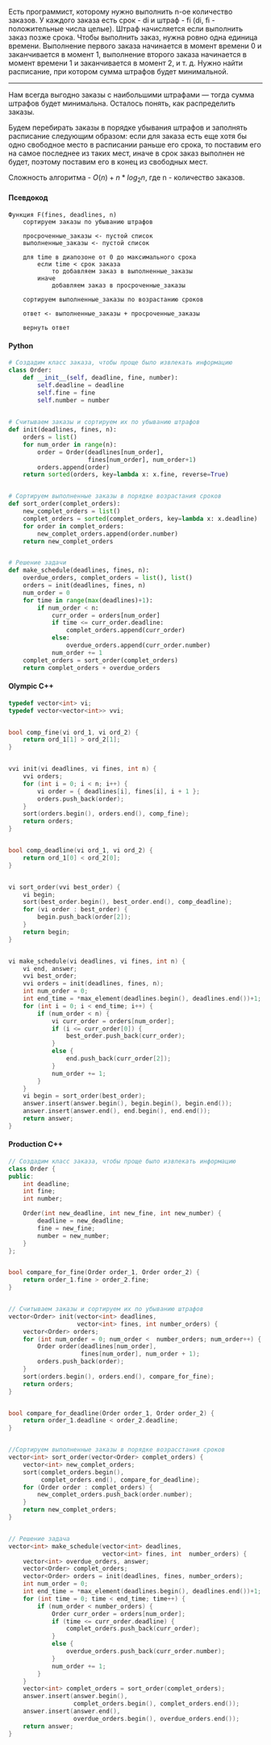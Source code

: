 Есть программист, которому нужно выполнить n-ое количество заказов.  У каждого заказа есть срок - di и штраф - fi (di, fi - положительные числа целые).  Штраф начисляется если выполнить заказ позже срока.  Чтобы выполнить заказ, нужна ровно одна единица времени.  Выполнение первого заказа начинается в момент времени 0 и заканчивается в момент 1, выполнение второго заказа начинается в момент времени 1 и заканчивается в момент 2, и т. д. Нужно найти расписание, при котором сумма штрафов будет минимальной.

---
Нам всегда выгодно заказы с наибольшими штрафами — тогда сумма штрафов будет минимальна. Осталось понять, как распределить заказы. 

Будем перебирать заказы в порядке убывания штрафов и заполнять расписание следующим образом: если для заказа есть еще хотя бы одно свободное место в расписании раньше его срока, то поставим его на самое последнее из таких мест, иначе в срок заказ выполнен не будет, поэтому поставим его в конец из свободных мест.

Сложность алгоритма - $O(n) + n*log_2 n$, где n - количество заказов.

#### Псевдокод
```
Функция F(fines, deadlines, n)
	сортируем заказы по убыванию штрафов

	просроченные_заказы <- пустой список
	выполненные_заказы <- пустой список

	для time в диапозоне от 0 до максимального срока
		если time < срок заказа
			то добавляем заказ в выполненные_заказы
		иначе
			добавляем заказ в просроченные_заказы
			
	сортируем выполненные_заказы по возрастанию сроков

	ответ <- выполненные_заказы + просроченные_заказы

	вернуть ответ
```

#### Python
```python
# Создадим класс заказа, чтобы проще было извлекать информацию
class Order:  
    def __init__(self, deadline, fine, number):  
        self.deadline = deadline  
        self.fine = fine  
        self.number = number  
  

# Считываем заказы и сортируем их по убыванию штрафов
def init(deadlines, fines, n):  
    orders = list()  
    for num_order in range(n):  
        order = Order(deadlines[num_order], 
			          fines[num_order], num_order+1)  
        orders.append(order)  
    return sorted(orders, key=lambda x: x.fine, reverse=True)  


# Сортируем выполненные заказы в порядке возрастания сроков
def sort_order(complet_orders):  
    new_complet_orders = list()  
    complet_orders = sorted(complet_orders, key=lambda x: x.deadline)  
    for order in complet_orders:  
        new_complet_orders.append(order.number)  
    return new_complet_orders  


# Решение задачи
def make_schedule(deadlines, fines, n):  
    overdue_orders, complet_orders = list(), list()  
    orders = init(deadlines, fines, n)  
    num_order = 0  
    for time in range(max(deadlines)+1):  
        if num_order < n:  
            curr_order = orders[num_order]  
            if time <= curr_order.deadline:  
                complet_orders.append(curr_order)  
            else:  
                overdue_orders.append(curr_order.number)  
            num_order += 1  
    complet_orders = sort_order(complet_orders)  
    return complet_orders + overdue_orders
```
#### Olympic C++
```cpp
typedef vector<int> vi;
typedef vector<vector<int>> vvi;


bool comp_fine(vi ord_1, vi ord_2) {
    return ord_1[1] > ord_2[1];
}


vvi init(vi deadlines, vi fines, int n) {
    vvi orders;
    for (int i = 0; i < n; i++) {
        vi order = { deadlines[i], fines[i], i + 1 };
        orders.push_back(order);
    }
    sort(orders.begin(), orders.end(), comp_fine);
    return orders;
}


bool comp_deadline(vi ord_1, vi ord_2) {
    return ord_1[0] < ord_2[0];
}


vi sort_order(vvi best_order) {
    vi begin;
    sort(best_order.begin(), best_order.end(), comp_deadline);
    for (vi order : best_order) {
        begin.push_back(order[2]);
    }
    return begin;
}


vi make_schedule(vi deadlines, vi fines, int n) {
    vi end, answer;
    vvi best_order;
    vvi orders = init(deadlines, fines, n);
    int num_order = 0;
    int end_time = *max_element(deadlines.begin(), deadlines.end())+1;
    for (int i = 0; i < end_time; i++) {
        if (num_order < n) {
            vi curr_order = orders[num_order];
            if (i <= curr_order[0]) {
                best_order.push_back(curr_order);
            }
            else {
                end.push_back(curr_order[2]);
            }
            num_order += 1;
        }
    }
    vi begin = sort_order(best_order);
    answer.insert(answer.begin(), begin.begin(), begin.end());
    answer.insert(answer.end(), end.begin(), end.end());
    return answer;
}
```
#### Production C++
```cpp
// Создадим класс заказа, чтобы проще было извлекать информацию
class Order {
public:
    int deadline;
    int fine;
    int number;

    Order(int new_deadline, int new_fine, int new_number) {
        deadline = new_deadline;
        fine = new_fine;
        number = new_number;
    }
};


bool compare_for_fine(Order order_1, Order order_2) {
    return order_1.fine > order_2.fine;
}


// Считываем заказы и сортируем их по убыванию штрафов
vector<Order> init(vector<int> deadlines, 
				   vector<int> fines, int number_orders) {
    vector<Order> orders;
    for (int num_order = 0; num_order <  number_orders; num_order++) {
        Order order(deadlines[num_order], 
			        fines[num_order], num_order + 1);
        orders.push_back(order);
    }
    sort(orders.begin(), orders.end(), compare_for_fine);
    return orders;
}


bool compare_for_deadline(Order order_1, Order order_2) {
    return order_1.deadline < order_2.deadline;
}


//Сортируем выполненные заказы в порядке возрасстания сроков
vector<int> sort_order(vector<Order> complet_orders) {
    vector<int> new_complet_orders;
    sort(complet_orders.begin(), 
         complet_orders.end(), compare_for_deadline);
    for (Order order : complet_orders) {
        new_complet_orders.push_back(order.number);
    }
    return new_complet_orders;
}


// Решение задача
vector<int> make_schedule(vector<int> deadlines, 
						  vector<int> fines, int  number_orders) {
    vector<int> overdue_orders, answer;
    vector<Order> complet_orders;
    vector<Order> orders = init(deadlines, fines, number_orders);
    int num_order = 0;
    int end_time = *max_element(deadlines.begin(), deadlines.end())+1;
    for (int time = 0; time < end_time; time++) {
        if (num_order < number_orders) {
            Order curr_order = orders[num_order];
            if (time <= curr_order.deadline) {
                complet_orders.push_back(curr_order);
            }
            else {
                overdue_orders.push_back(curr_order.number);
            }
            num_order += 1;
        }
    }
    vector<int> complet_orders = sort_order(complet_orders);
    answer.insert(answer.begin(), 
			      complet_orders.begin(), complet_orders.end());
    answer.insert(answer.end(), 
			      overdue_orders.begin(), overdue_orders.end());
    return answer;   
}
```